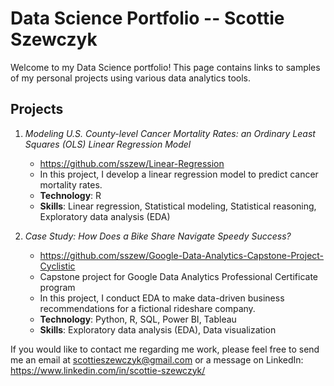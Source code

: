 # Data Science Portfolio -- Scottie Szewczyk


Welcome to my Data Science portfolio! This page contains links to samples of my personal projects using various data analytics tools.

## Projects

1. *Modeling U.S. County-level Cancer Mortality Rates: an Ordinary Least Squares (OLS) Linear Regression Model*
   - https://github.com/sszew/Linear-Regression
   - In this project, I develop a linear regression model to predict cancer mortality rates.
   - **Technology**: R
   - **Skills**: Linear regression, Statistical modeling, Statistical reasoning, Exploratory data analysis (EDA) 


2. *Case Study: How Does a Bike Share Navigate Speedy Success?*
    - https://github.com/sszew/Google-Data-Analytics-Capstone-Project-Cyclistic
    - Capstone project for Google Data Analytics Professional Certificate program
    - In this project, I conduct EDA to make data-driven business recommendations for a fictional rideshare company.
    - **Technology**: Python, R, SQL, Power BI, Tableau
    - **Skills**: Exploratory data analysis (EDA), Data visualization



If you would like to contact me regarding me work, please feel free to send me an email at scottieszewczyk@gmail.com
or a message on LinkedIn: https://www.linkedin.com/in/scottie-szewczyk/


